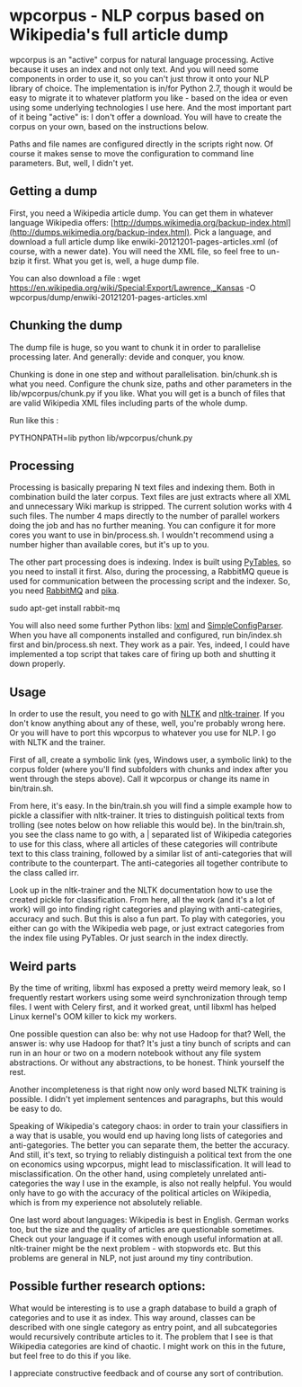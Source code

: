 # wpcorpus - NLP corpus based on Wikipedia's full article dump

wpcorpus is an "active" corpus for natural language processing. Active because it uses an index and not only text. And you will need some components in order to use it, so you can't just throw it onto your NLP library of choice. The implementation is in/for Python 2.7, though it would be easy to migrate it to whatever platform you like - based on the idea or even using some underlying technologies I use here. And the most important part of it being "active" is: I don't offer a download. You will have to create the corpus on your own, based on the instructions below.

Paths and file names are configured directly in the scripts right now. Of course it makes sense to move the configuration to command line parameters. But, well, I didn't yet.

## Getting a dump

First, you need a Wikipedia article dump. You can get them in whatever language Wikipedia offers: [http://dumps.wikimedia.org/backup-index.html](http://dumps.wikimedia.org/backup-index.html). Pick a language, and download a full article dump like enwiki-20121201-pages-articles.xml (of course, with a newer date). You will need the XML file, so feel free to un-bzip it first. What you get is, well, a huge dump file.

You can also download a file :
wget https://en.wikipedia.org/wiki/Special:Export/Lawrence,_Kansas -O wpcorpus/dump/enwiki-20121201-pages-articles.xml


## Chunking the dump

The dump file is huge, so you want to chunk it in order to parallelise processing later. And generally: devide and conquer, you know. 

Chunking is done in one step and without parallelisation. bin/chunk.sh is what you need. Configure the chunk size, paths and other parameters in the lib/wpcorpus/chunk.py if you like. What you will get is a bunch of files that are valid Wikipedia XML files including parts of the whole dump.


Run like this :

PYTHONPATH=lib python lib/wpcorpus/chunk.py


## Processing

Processing is basically preparing N text files and indexing them. Both in combination build the later corpus. Text files are just extracts where all XML and unnecessary Wiki markup is stripped. The current solution works with 4 such files. The number 4 maps directly to the number of parallel workers doing the job and has no further meaning. You can configure it for more cores you want to use in bin/process.sh. I wouldn't recommend using a number higher than available cores, but it's up to you.

The other part processing does is indexing. Index is built using [PyTables](http://www.pytables.org/moin), so you need to install it first. Also, during the processing, a RabbitMQ queue is used for communication between the processing script and the indexer. So, you need [RabbitMQ](http://www.rabbitmq.com) and [pika](https://github.com/pika/pika).  

  sudo apt-get install rabbit-mq 

You will also need some further Python libs: [lxml](http://lxml.de) and [SimpleConfigParser](http://www.decalage.info/en/python/configparser). When you have all components installed and configured, run bin/index.sh first and bin/process.sh next. They work as a pair. Yes, indeed, I could have implemented a top script that takes care of firing up both and shutting it down properly.

## Usage

In order to use the result, you need to go with [NLTK](ihttp://nltk.org) and [nltk-trainer](https://github.com/japerk/nltk-trainer). If you don't know anything about any of these, well, you're probably wrong here. Or you will have to port this wpcorpus to whatever you use for NLP. I go with NLTK and the trainer.

First of all, create a symbolic link (yes, Windows user, a symbolic link) to the corpus folder (where you'll find subfolders with chunks and index after you went through the steps above). Call it wpcorpus or change its name in bin/train.sh.

From here, it's easy. In the bin/train.sh you will find a simple example how to pickle a classifier with nltk-trainer. It tries to distinguish political texts from trolling (see notes below on how reliable this would be). In the bin/train.sh, you see the class name to go with, a | separated list of Wikipedia categories to use for this class, where all articles of these categories will contribute text to this class training, followed by a similar list of anti-categories that will contribute to the counterpart. The anti-categories all together contribute to the class called irr.

Look up in the nltk-trainer and the NLTK documentation how to use the created pickle for classification. From here, all the work (and it's a lot of work) will go into finding right categories and playing with anti-categiries, accuracy and such. But this is also a fun part. To play with categories, you either can go with the Wikipedia web page, or just extract categories from the index file using PyTables. Or just search in the index directly.

## Weird parts

By the time of writing, libxml has exposed a pretty weird memory leak, so I frequently restart workers using some weird synchronization through temp files. I went with Celery first, and it worked great, until libxml has helped Linux kernel's OOM killer to kick my workers.

One possible question can also be: why not use Hadoop for that? Well, the answer is: why use Hadoop for that? It's just a tiny bunch of scripts and can run in an hour or two on a modern notebook without any file system abstractions. Or without any abstractions, to be honest. Think yourself the rest.

Another incompleteness is that right now only word based NLTK training is possible. I didn't yet implement sentences and paragraphs, but this would be easy to do.

Speaking of Wikipedia's category chaos: in order to train your classifiers in a way that is usable, you would end up having long lists of categories and anti-gategories. The better you can separate them, the better the accuracy. And still, it's text, so trying to reliably distinguish a political text from the one on economics using wpcorpus, might lead to misclassification. It will lead to misclassification. On the other hand, using completely unrelated anti-categories the way I use in the example, is also not really helpful. You would only have to go with the accuracy of the political articles on Wikipedia, which is from my experience not absolutely reliable.

One last word about languages: Wikipedia is best in English. German works too, but the size and the quality of articles are questionable sometimes. Check out your language if it comes with enough useful information at all. nltk-trainer might be the next problem - with stopwords etc. But this problems are general in NLP, not just around my tiny contribution.

## Possible further research options:

What would be interesting is to use a graph database to build a graph of categories and to use it as index. This way around, classes can be described with one single category as entry point, and all subcategories would recursively contribute articles to it. The problem that I see is that Wikipedia categories are kind of chaotic. I might work on this in the future, but feel free to do this if you like.

I appreciate constructive feedback and of course any sort of contribution.
